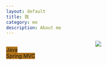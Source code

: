 ```yaml
---
layout: default
title: 我
category: me
description: About me
---
```


<div style="text-align: center">
<img src='http://ronnie.wang/images/techstack-white.png'>
</div>


<div><span class="tech-bar" style="width:95%; background-color:#b07219;">Java</span></div>
<div><span class="tech-bar" style="width:85%; background-color:#b07219;">Spring MVC</span></div>